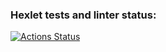 ### Hexlet tests and linter status:
[![Actions Status](https://github.com/vijaysave/frontend-project-46/actions/workflows/hexlet-check.yml/badge.svg)](https://github.com/vijaysave/frontend-project-46/actions)
